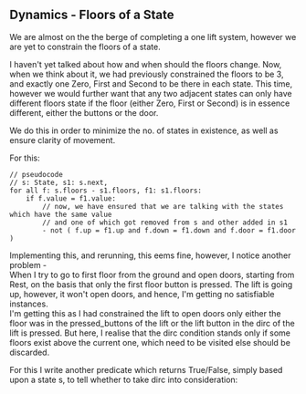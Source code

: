 ## Dynamics - Floors of a State

We are almost on the the berge of completing a one lift system, however we are yet to constrain the floors of a state.

I haven't yet talked about how and when should the floors change. Now, when we think about it, we had previously constrained the floors to be 3, and exactly one Zero, First and Second to be there in each state. This time, however we would further want that any two adjacent states can only have different floors state if the floor (either Zero, First or Second) is in essence different, either the buttons or the door.

We do this in order to minimize the no. of states in existence, as well as ensure clarity of movement.

For this:
```
// pseudocode
// s: State, s1: s.next,
for all f: s.floors - s1.floors, f1: s1.floors:
    if f.value = f1.value:
        // now, we have ensured that we are talking with the states which have the same value
        // and one of which got removed from s and other added in s1
        - not ( f.up = f1.up and f.down = f1.down and f.door = f1.door )  
```

Implementing this, and rerunning, this eems fine, however, I notice another problem - <br> 
When I try to go to first floor from the ground and open doors, starting from Rest, on the basis that only the first floor button is pressed. The lift is going up, however, it won't open doors, and hence, I'm getting no satisfiable instances. <br>
I'm getting this as I had constrained the lift to open doors only either the floor was in the pressed_buttons of the lift or the lift button in the dirc of the lift is pressed. But here, I realise that the dirc condition stands only if some floors exist above the current one, which need to be visited else should be discarded.

For this I write another predicate which returns True/False, simply based upon a state s, to tell whether to take dirc into consideration:
```
```
